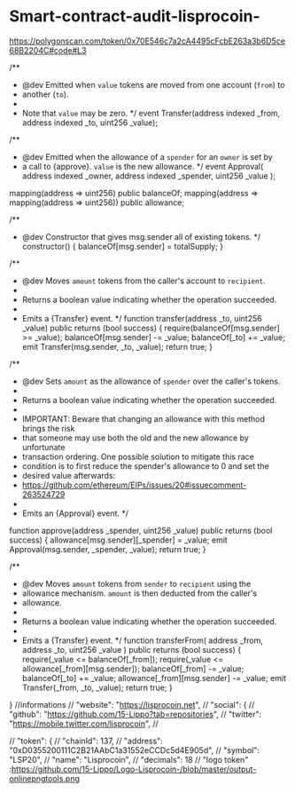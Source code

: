 # Smart-contract-audit-lisprocoin-
https://polygonscan.com/token/0x70E546c7a2cA4495cFcbE263a3b6D5ce68B2204C#code#L3


/**
 * @dev Emitted when `value` tokens are moved from one account (`from`) to
 * another (`to`).
 *
 * Note that `value` may be zero.
 */
event Transfer(address indexed _from, address indexed _to, uint256 _value);

 /**
 * @dev Emitted when the allowance of a `spender` for an `owner` is set by
 * a call to {approve}. `value` is the new allowance.
 */
event Approval(
    address indexed _owner,
    address indexed _spender,
    uint256 _value
);

mapping(address => uint256) public balanceOf;
mapping(address => mapping(address => uint256)) public allowance;

/**
 * @dev Constructor that gives msg.sender all of existing tokens.
 */
constructor() {
    balanceOf[msg.sender] = totalSupply;
}

 /**
 * @dev Moves `amount` tokens from the caller's account to `recipient`.
 *
 * Returns a boolean value indicating whether the operation succeeded.
 *
 * Emits a {Transfer} event.
 */
function transfer(address _to, uint256 _value)
    public
    returns (bool success)
{
    require(balanceOf[msg.sender] >= _value);
    balanceOf[msg.sender] -= _value;
    balanceOf[_to] += _value;
    emit Transfer(msg.sender, _to, _value);
    return true;
}

 /**
 * @dev Sets `amount` as the allowance of `spender` over the caller's tokens.
 *
 * Returns a boolean value indicating whether the operation succeeded.
 *
 * IMPORTANT: Beware that changing an allowance with this method brings the risk
 * that someone may use both the old and the new allowance by unfortunate
 * transaction ordering. One possible solution to mitigate this race
 * condition is to first reduce the spender's allowance to 0 and set the
 * desired value afterwards:
 * https://github.com/ethereum/EIPs/issues/20#issuecomment-263524729
 *
 * Emits an {Approval} event.
 */

function approve(address _spender, uint256 _value)
    public
    returns (bool success)
{
    allowance[msg.sender][_spender] = _value;
    emit Approval(msg.sender, _spender, _value);
    return true;
}

/**
 * @dev Moves `amount` tokens from `sender` to `recipient` using the
 * allowance mechanism. `amount` is then deducted from the caller's
 * allowance.
 *
 * Returns a boolean value indicating whether the operation succeeded.
 *
 * Emits a {Transfer} event.
 */
function transferFrom(
    address _from,
    address _to,
    uint256 _value
) public returns (bool success) {
    require(_value <= balanceOf[_from]);
    require(_value <= allowance[_from][msg.sender]);
    balanceOf[_from] -= _value;
    balanceOf[_to] += _value;
    allowance[_from][msg.sender] -= _value;
    emit Transfer(_from, _to, _value);
    return true;
}

}
//informations // "website": "https://lisprocoin.net", // "social": { // "github": "https://github.com/15-Lippo?tab=repositories", // "twitter": "https://mobile.twitter.com/lisprocoin", // 

// "token": { // "chainId": 137, // "address": "0xD0355200111C2B21AAbC1a31552eCCDc5d4E905d", // "symbol": "LSP20", // "name": "Lisprocoin", // "decimals": 18 // "logo token" :https://github.com/15-Lippo/Logo-Lisprocoin-/blob/master/output-onlinepngtools.png
